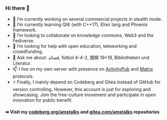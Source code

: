 ### Hi there 👋

- 🔭 I’m currently working on several commercial projects in stealth mode.
- 🌱 I’m currently learning Qt6 (with C++17), Elixir lang and Phoenix framework.
- 👯 I’m looking to collaborate on knowledge commons, Web3 and the Fediverse.
- 🤔 I’m looking for help with open education, teleworking and crowdfunding.
- 💬 Ask me about: قصائد, fútbol 4-4-2, 围棋 19×19, Bibliotheken und Literatur.
- 📫 I live on my own server with presence on [ActivityPub](https://mastodon.social/@amstalks) and [Matrix](https://matrix.to/#/@amstalks:matrix.org) protocols.
- ⚡ Finally, I mainly depend on Codeberg and Gitea instead of GitHub for version controlling. However, this account is just for exploring and showcasing. Join the free-culture movement and participate in open innovation for public benefit.

#### ➡ Visit my <a target="_blank" rel="noopener noreferrer" href="https://codeberg.org/amstalks">codeberg.org/amstalks</a> and <a target="_blank" rel="noopener noreferrer" href="https://gitea.com/amstalks">gitea.com/amstalks</a> repositories
